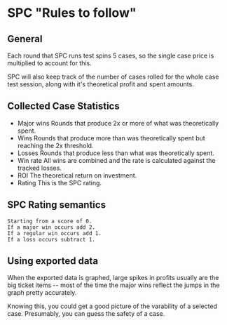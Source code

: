 SPC "Rules to follow"
=====================

## General
Each round that SPC runs test spins 5 cases, so the single case price is multiplied to account for this.

SPC will also keep track of the number of cases rolled for the whole case test session, along with it's theoretical profit and spent amounts. 

## Collected Case Statistics
- Major wins 
	Rounds that produce 2x or more of what was theoretically spent.
- Wins
	Rounds that produce more than was theoretically spent but reaching the 2x threshold.
- Losses
	Rounds that produce less than what was theoretically spent. 
- Win rate
	All wins are combined and the rate is calculated against the tracked losses.
- ROI
	The theoretical return on investment.
- Rating
	This is the SPC rating.

## SPC Rating semantics
	Starting from a score of 0. 
	If a major win occurs add 2.
	If a regular win occurs add 1.
	If a loss occurs subtract 1. 

## Using exported data
When the exported data is graphed, large spikes in profits usually are the big ticket items -- most of the time the major wins reflect the jumps in the graph pretty accurately.

Knowing this, you could get a good picture of the varability of a selected case. Presumably, you can guess the safety of a case.